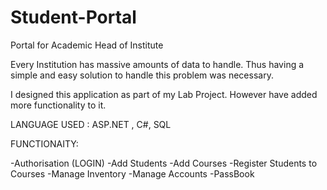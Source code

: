 # Student-Portal
Portal for Academic Head of Institute


Every Institution has massive amounts of data to handle. Thus having a simple and easy solution to handle this problem was necessary. 

I designed this application as part of my Lab Project. However have added more functionality to it.

LANGUAGE USED : ASP.NET , C#, SQL

FUNCTIONAITY:

  -Authorisation (LOGIN)
  -Add Students
  -Add Courses
  -Register Students to Courses
  -Manage Inventory
  -Manage Accounts
  -PassBook
